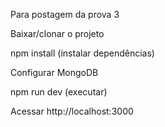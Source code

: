 Para postagem da prova 3

Baixar/clonar o projeto

npm install (instalar dependências)

Configurar MongoDB

npm run dev (executar)

Acessar http://localhost:3000
